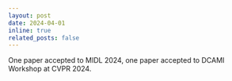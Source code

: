 ```yaml
---
layout: post
date: 2024-04-01
inline: true
related_posts: false
---
```


One paper accepted to MIDL 2024, one paper accepted to DCAMI Workshop at CVPR 2024.
